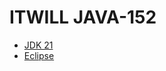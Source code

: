 # ITWILL JAVA-152
* [JDK 21](https://www.oracle.com/kr/java/technologies/downloads/)
* [Eclipse](https://www.eclipse.org/downloads/)
